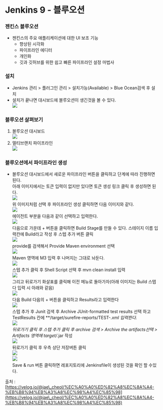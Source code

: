 # Jenkins 9 - 블루오션



### 젠킨스 블루오션 <a href="#undefined" id="undefined"></a>

* 젠킨스의 주요 애플리케이션에 대한 UI 보조 기능
  * 향상된 시각화
  * 파이프라인 에디터
  * 개인화
  * 깃과 깃허브를 위한 쉽고 빠른 파이프라인 설정 마법사

### 설치 <a href="#undefined" id="undefined"></a>

* Jenkins 관리 > 플러그인 관리 > 설치가능(Available) > Blue Ocean검색 후 설치
* 설치가 끝나면 대시보드에 블루오션이 생긴것을 볼 수 있다.\
  ![](https://velog.velcdn.com/images%2Fjae\_cheol%2Fpost%2F57259230-62b3-41e8-8f2f-f8c640e9278b%2Fimage.png)

### 블루오션 살펴보기 <a href="#undefined" id="undefined"></a>

1. 블루오션 대시보드\
   ![](https://velog.velcdn.com/images%2Fjae\_cheol%2Fpost%2Fecdd33d9-10e8-4633-925f-2c190e00b780%2Fimage.png)
2. 멀티브랜치 파이프라인\
   ![](https://velog.velcdn.com/images%2Fjae\_cheol%2Fpost%2F5cedf25c-46fe-4935-bb9e-ee7dda56de74%2Fimage.png)

### 블루오션에서 파이프라인 생성 <a href="#undefined" id="undefined"></a>

* 블루오션 대시보드에서 새로운 파이프라인 버튼을 클릭하고 단계에 따라 진행하면 된다.\
  아래 이미지에서는 토큰 입력이 없지만 있다면 토큰 생성 링크 클릭 후 생성하면 된다.\
  ![](https://velog.velcdn.com/images%2Fjae\_cheol%2Fpost%2F013f7300-9c90-4ef2-accb-9b105f38f80a%2Fimage.png)\
  위 이미지처럼 선택 후 파이프라인 생성 클릭하면 다음 이미지와 같다.\
  ![](https://velog.velcdn.com/images%2Fjae\_cheol%2Fpost%2Fb64f2280-4a52-40cb-a5a7-dbad92df398a%2Fimage.png)\
  에이전트 부분을 다음과 같이 선택하고 입력한다.\
  ![](https://velog.velcdn.com/images%2Fjae\_cheol%2Fpost%2F0bc8c6f9-5424-44a1-bbd4-a633c5460696%2Fimage.png)\
  다음으로 가운데 + 버튼을 클릭하면 Build Stage를 만들 수 있다. 스테이지 이름 입력칸에 Build라고 작성 후 스텝 추가 버튼 클릭\
  ![](https://velog.velcdn.com/images%2Fjae\_cheol%2Fpost%2Fdcfee143-b22d-42ff-b395-2efa1d9cbc54%2Fimage.png)\
  provide를 검색해서 Provide Maven environment 선택\
  ![](https://velog.velcdn.com/images%2Fjae\_cheol%2Fpost%2Fa2af972b-0a91-4dcd-b0d6-85b71362330e%2Fimage.png)\
  Maven 영역에 M3 입력 후 나머지는 그대로 놔둔다.\
  ![](https://velog.velcdn.com/images%2Fjae\_cheol%2Fpost%2F327febea-ea16-472b-8899-63961cf19355%2Fimage.png)\
  스텝 추가 클릭 후 Shell Script 선택 후 mvn clean install 입력\
  ![](https://velog.velcdn.com/images%2Fjae\_cheol%2Fpost%2F594612c4-fe3b-442c-b524-26493ac11fa7%2Fimage.png)\
  그리고 뒤로가기 화살표를 클릭해 이전 메뉴로 돌아가자(아래 이미지는 Build 스탭 다 입력 시 아래와 같음)\
  ![](https://velog.velcdn.com/images%2Fjae\_cheol%2Fpost%2F361df112-6c2c-417b-87f4-09ad09858a31%2Fimage.png)\
  다음 Build 다음의 + 버튼을 클릭하고 Results라고 입력한다\
  ![](https://velog.velcdn.com/images%2Fjae\_cheol%2Fpost%2F4c15c1a4-a84d-49c5-8cf8-2280a46ed397%2Fimage.png)\
  스텝 추가 후 Junit 검색 후 Archive JUnit-formatted test results 선택 하고 TestResults 칸에 \*\*/target/surefire-reports/TEST-_.xml 입력한다._\
  ![](https://velog.velcdn.com/images%2Fjae\_cheol%2Fpost%2Fc748346d-1ccf-42ba-8527-d52786b25f96%2Fimage.png)\
  _뒤로가기 클릭 후 스텝 추가 클릭 후 archive 검색 > Archive the artifacts선택 > Artifacts 영역에 target/_.jar 작성\
  ![](https://velog.velcdn.com/images%2Fjae\_cheol%2Fpost%2Fa716953b-bf68-49e1-ad03-c8e48ac4892d%2Fimage.png)\
  뒤로가기 클릭 후 우측 상단 저장버튼 클릭\
  ![](https://velog.velcdn.com/images%2Fjae\_cheol%2Fpost%2F4f426079-2885-44e8-8ea9-36b025346f33%2Fimage.png)\
  ![](https://velog.velcdn.com/images%2Fjae\_cheol%2Fpost%2F95a73056-0441-4825-ab75-55e86a51a714%2Fimage.png)\
  Save & run 버튼 클릭하면 레포지토리에 Jenkinsfile이 생성된 것을 확인 할 수있다.



출처 : [https://velog.io/@jae\_cheol/%EC%A0%A0%ED%82%A8%EC%8A%A4-%EB%B8%94%EB%A3%A8%EC%98%A4%EC%85%98](https://velog.io/@jae\_cheol/%EC%A0%A0%ED%82%A8%EC%8A%A4-%EB%B8%94%EB%A3%A8%EC%98%A4%EC%85%98)
